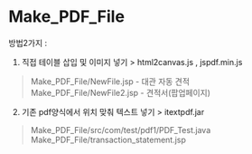 # Make_PDF_File
방법2가지 : 
1. 직접 테이블 삽입 및 이미지 넣기 > html2canvas.js , jspdf.min.js
> Make_PDF_File/NewFile.jsp - 대관 자동 견적
> Make_PDF_File/NewFile2.jsp - 견적서(팝업페이지)

2. 기존 pdf양식에서 위치 맞춰 텍스트 넣기 > itextpdf.jar
> Make_PDF_File/src/com/test/pdf1/PDF_Test.java
> Make_PDF_File/transaction_statement.jsp
